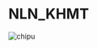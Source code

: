 # NLN_KHMT
![chipu](https://user-images.githubusercontent.com/82626385/181447083-f417fa5e-8f75-4195-8f93-829a001929e5.png)
